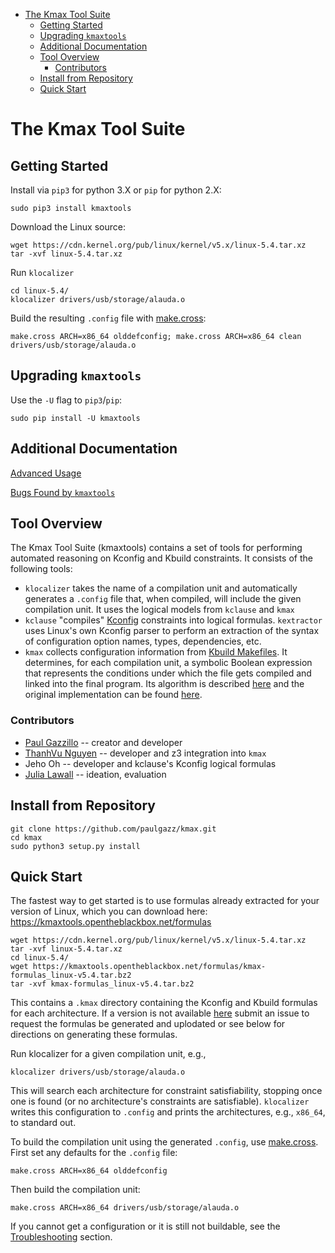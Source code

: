 <!-- START doctoc generated TOC please keep comment here to allow auto update -->
<!-- DON'T EDIT THIS SECTION, INSTEAD RE-RUN doctoc TO UPDATE -->


- [The Kmax Tool Suite](#the-kmax-tool-suite)
  - [Getting Started](#getting-started)
  - [Upgrading `kmaxtools`](#upgrading-kmaxtools)
  - [Additional Documentation](#additional-documentation)
  - [Tool Overview](#tool-overview)
    - [Contributors](#contributors)
  - [Install from Repository](#install-from-repository)
  - [Quick Start](#quick-start)

<!-- END doctoc generated TOC please keep comment here to allow auto update -->


# The Kmax Tool Suite

## Getting Started

Install via `pip3` for python 3.X or `pip` for python 2.X:

    sudo pip3 install kmaxtools

Download the Linux source:

    wget https://cdn.kernel.org/pub/linux/kernel/v5.x/linux-5.4.tar.xz
    tar -xvf linux-5.4.tar.xz

Run `klocalizer`

    cd linux-5.4/
    klocalizer drivers/usb/storage/alauda.o

Build the resulting `.config` file with [make.cross](https://github.com/fengguang/lkp-tests/blob/master/sbin/make.cross):

    make.cross ARCH=x86_64 olddefconfig; make.cross ARCH=x86_64 clean drivers/usb/storage/alauda.o

## Upgrading `kmaxtools`

Use the `-U` flag to `pip3`/`pip`:

    sudo pip install -U kmaxtools

## Additional Documentation

[Advanced Usage](docs/advanced.md)

[Bugs Found by `kmaxtools`](docs/bugs_found.md)

## Tool Overview

The Kmax Tool Suite (kmaxtools) contains a set of tools for performing
automated reasoning on Kconfig and Kbuild constraints.  It consists of
the following tools:

- `klocalizer` takes the name of a compilation unit and automatically
  generates a `.config` file that, when compiled, will include the
  given compilation unit.  It uses the logical models from `kclause` and `kmax`
- `kclause` "compiles"
  [Kconfig](https://www.kernel.org/doc/html/latest/kbuild/kconfig-language.html)
  constraints into logical formulas.  `kextractor` uses Linux's
  own Kconfig parser to perform an extraction of the syntax of
  configuration option names, types, dependencies, etc.
- `kmax` collects configuration information from [Kbuild
  Makefiles](https://www.kernel.org/doc/html/latest/kbuild/makefiles.html).
  It determines, for each compilation unit, a symbolic Boolean
  expression that represents the conditions under which the file gets
  compiled and linked into the final program.  Its algorithm is
  described [here](https://paulgazzillo.com/papers/esecfse17.pdf) and
  the original implementation can be found
  [here](https://github.com/paulgazz/kmax/releases/tag/v1.0).

### Contributors

- [Paul Gazzillo](https://paulgazzillo.com) -- creator and developer
- [ThanhVu Nguyen](https://cse.unl.edu/~tnguyen/) -- developer and z3 integration into `kmax`
- Jeho Oh -- developer and kclause's Kconfig logical formulas
- [Julia Lawall](https://pages.lip6.fr/Julia.Lawall/) -- ideation, evaluation

## Install from Repository

    git clone https://github.com/paulgazz/kmax.git
    cd kmax
    sudo python3 setup.py install

## Quick Start

The fastest way to get started is to use formulas already extracted for your version of Linux, which you can download here: <https://kmaxtools.opentheblackbox.net/formulas>

    wget https://cdn.kernel.org/pub/linux/kernel/v5.x/linux-5.4.tar.xz
    tar -xvf linux-5.4.tar.xz
    cd linux-5.4/
    wget https://kmaxtools.opentheblackbox.net/formulas/kmax-formulas_linux-v5.4.tar.bz2
    tar -xvf kmax-formulas_linux-v5.4.tar.bz2

This contains a `.kmax` directory containing the Kconfig and Kbuild
formulas for each architecture.  If a version is not available
[here](https://kmaxtools.opentheblackbox.net/formulas) submit an issue to request
the formulas be generated and uplodated or see below for directions on
generating these formulas.

Run klocalizer for a given compilation unit, e.g.,

    klocalizer drivers/usb/storage/alauda.o

This will search each architecture for constraint satisfiability,
stopping once one is found (or no architecture's constraints are
satisfiable).  `klocalizer` writes this configuration to `.config` and
prints the architectures, e.g., `x86_64`, to standard out.

To build the compilation unit using the generated `.config`, use
[make.cross](https://github.com/fengguang/lkp-tests/blob/master/sbin/make.cross).
First set any defaults for the `.config` file:

    make.cross ARCH=x86_64 olddefconfig

Then build the compilation unit:

    make.cross ARCH=x86_64 drivers/usb/storage/alauda.o

If you cannot get a configuration or it is still not buildable, see the [Troubleshooting](#troubleshooting) section.
